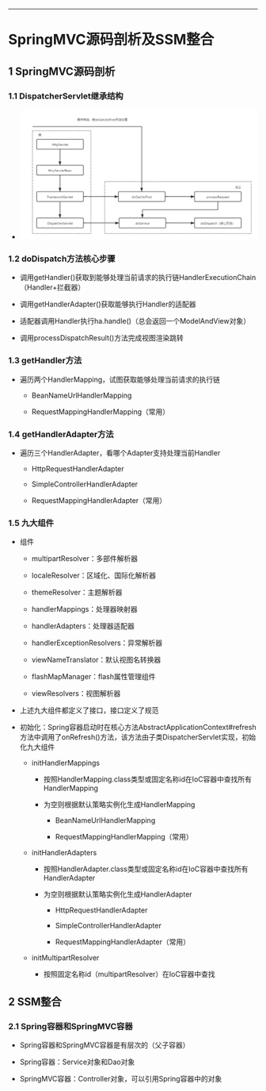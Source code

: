 ------



# SpringMVC源码剖析及SSM整合

## 1 SpringMVC源码剖析

### 1.1 DispatcherServlet继承结构

- ![](images/DispatcherServlet继承结构.png)

### 1.2 doDispatch方法核心步骤

- 调⽤getHandler()获取到能够处理当前请求的执⾏链HandlerExecutionChain（Handler+拦截器）

- 调⽤getHandlerAdapter()获取能够执⾏Handler的适配器

- 适配器调⽤Handler执⾏ha.handle()（总会返回⼀个ModelAndView对象）

- 调⽤processDispatchResult()⽅法完成视图渲染跳转

### 1.3 getHandler⽅法

- 遍历两个HandlerMapping，试图获取能够处理当前请求的执⾏链

    - BeanNameUrlHandlerMapping
                
    - RequestMappingHandlerMapping（常用）

### 1.4 getHandlerAdapter⽅法

- 遍历三个HandlerAdapter，看哪个Adapter⽀持处理当前Handler

    - HttpRequestHandlerAdapter
            
    - SimpleControllerHandlerAdapter
    
    - RequestMappingHandlerAdapter（常用）

### 1.5 九大组件

- 组件

    - multipartResolver：多部件解析器
    
    - localeResolver：区域化、国际化解析器
    
    - themeResolver：主题解析器
    
    - handlerMappings：处理器映射器
    
    - handlerAdapters：处理器适配器
    
    - handlerExceptionResolvers：异常解析器
    
    - viewNameTranslator：默认视图名转换器
    
    - flashMapManager：flash属性管理组件
    
    - viewResolvers：视图解析器

- 上述九大组件都定义了接口，接口定义了规范

- 初始化：Spring容器启动时在核心方法AbstractApplicationContext#refresh方法中调用了onRefresh()方法，该方法由子类DispatcherServlet实现，初始化九大组件

    - initHandlerMappings
        
        - 按照HandlerMapping.class类型或固定名称id在IoC容器中查找所有HandlerMapping
        
        - 为空则根据默认策略实例化生成HandlerMapping
        
            - BeanNameUrlHandlerMapping
            
            - RequestMappingHandlerMapping（常用）
            
    - initHandlerAdapters
            
        - 按照HandlerAdapter.class类型或固定名称id在IoC容器中查找所有HandlerAdapter
        
        - 为空则根据默认策略实例化生成HandlerAdapter
        
            - HttpRequestHandlerAdapter
            
            - SimpleControllerHandlerAdapter
            
            - RequestMappingHandlerAdapter（常用）
            
    - initMultipartResolver
    
        - 按照固定名称id（multipartResolver）在IoC容器中查找

## 2 SSM整合

### 2.1 Spring容器和SpringMVC容器

- Spring容器和SpringMVC容器是有层次的（父子容器）

- Spring容器：Service对象和Dao对象

- SpringMVC容器：Controller对象，可以引用Spring容器中的对象